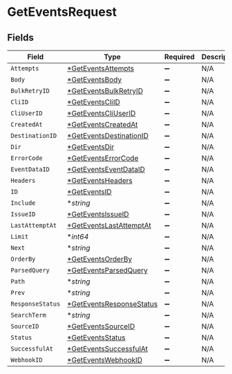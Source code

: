 # GetEventsRequest


## Fields

| Field                                                                          | Type                                                                           | Required                                                                       | Description                                                                    |
| ------------------------------------------------------------------------------ | ------------------------------------------------------------------------------ | ------------------------------------------------------------------------------ | ------------------------------------------------------------------------------ |
| `Attempts`                                                                     | [*GetEventsAttempts](../../models/operations/geteventsattempts.md)             | :heavy_minus_sign:                                                             | N/A                                                                            |
| `Body`                                                                         | [*GetEventsBody](../../models/operations/geteventsbody.md)                     | :heavy_minus_sign:                                                             | N/A                                                                            |
| `BulkRetryID`                                                                  | [*GetEventsBulkRetryID](../../models/operations/geteventsbulkretryid.md)       | :heavy_minus_sign:                                                             | N/A                                                                            |
| `CliID`                                                                        | [*GetEventsCliID](../../models/operations/geteventscliid.md)                   | :heavy_minus_sign:                                                             | N/A                                                                            |
| `CliUserID`                                                                    | [*GetEventsCliUserID](../../models/operations/geteventscliuserid.md)           | :heavy_minus_sign:                                                             | N/A                                                                            |
| `CreatedAt`                                                                    | [*GetEventsCreatedAt](../../models/operations/geteventscreatedat.md)           | :heavy_minus_sign:                                                             | N/A                                                                            |
| `DestinationID`                                                                | [*GetEventsDestinationID](../../models/operations/geteventsdestinationid.md)   | :heavy_minus_sign:                                                             | N/A                                                                            |
| `Dir`                                                                          | [*GetEventsDir](../../models/operations/geteventsdir.md)                       | :heavy_minus_sign:                                                             | N/A                                                                            |
| `ErrorCode`                                                                    | [*GetEventsErrorCode](../../models/operations/geteventserrorcode.md)           | :heavy_minus_sign:                                                             | N/A                                                                            |
| `EventDataID`                                                                  | [*GetEventsEventDataID](../../models/operations/geteventseventdataid.md)       | :heavy_minus_sign:                                                             | N/A                                                                            |
| `Headers`                                                                      | [*GetEventsHeaders](../../models/operations/geteventsheaders.md)               | :heavy_minus_sign:                                                             | N/A                                                                            |
| `ID`                                                                           | [*GetEventsID](../../models/operations/geteventsid.md)                         | :heavy_minus_sign:                                                             | N/A                                                                            |
| `Include`                                                                      | **string*                                                                      | :heavy_minus_sign:                                                             | N/A                                                                            |
| `IssueID`                                                                      | [*GetEventsIssueID](../../models/operations/geteventsissueid.md)               | :heavy_minus_sign:                                                             | N/A                                                                            |
| `LastAttemptAt`                                                                | [*GetEventsLastAttemptAt](../../models/operations/geteventslastattemptat.md)   | :heavy_minus_sign:                                                             | N/A                                                                            |
| `Limit`                                                                        | **int64*                                                                       | :heavy_minus_sign:                                                             | N/A                                                                            |
| `Next`                                                                         | **string*                                                                      | :heavy_minus_sign:                                                             | N/A                                                                            |
| `OrderBy`                                                                      | [*GetEventsOrderBy](../../models/operations/geteventsorderby.md)               | :heavy_minus_sign:                                                             | N/A                                                                            |
| `ParsedQuery`                                                                  | [*GetEventsParsedQuery](../../models/operations/geteventsparsedquery.md)       | :heavy_minus_sign:                                                             | N/A                                                                            |
| `Path`                                                                         | **string*                                                                      | :heavy_minus_sign:                                                             | N/A                                                                            |
| `Prev`                                                                         | **string*                                                                      | :heavy_minus_sign:                                                             | N/A                                                                            |
| `ResponseStatus`                                                               | [*GetEventsResponseStatus](../../models/operations/geteventsresponsestatus.md) | :heavy_minus_sign:                                                             | N/A                                                                            |
| `SearchTerm`                                                                   | **string*                                                                      | :heavy_minus_sign:                                                             | N/A                                                                            |
| `SourceID`                                                                     | [*GetEventsSourceID](../../models/operations/geteventssourceid.md)             | :heavy_minus_sign:                                                             | N/A                                                                            |
| `Status`                                                                       | [*GetEventsStatus](../../models/operations/geteventsstatus.md)                 | :heavy_minus_sign:                                                             | N/A                                                                            |
| `SuccessfulAt`                                                                 | [*GetEventsSuccessfulAt](../../models/operations/geteventssuccessfulat.md)     | :heavy_minus_sign:                                                             | N/A                                                                            |
| `WebhookID`                                                                    | [*GetEventsWebhookID](../../models/operations/geteventswebhookid.md)           | :heavy_minus_sign:                                                             | N/A                                                                            |